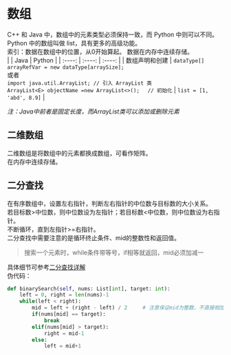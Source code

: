 # 数组
C++ 和 Java 中，数组中的元素类型必须保持一致，而 Python 中则可以不同。Python 中的数组叫做 list，具有更多的高级功能。  
索引：数据在数组中的位置，从0开始算起。
数据在内存中连续存储。  
|   | Java | Python |
| :----: | :----: | :----: |
| 数组声明和创建 | `dataType[] arrayRefVar = new dataType[arraySize];`<br>或者<br>`import java.util.ArrayList; // 引入 ArrayList 类`<br> `ArrayList<E> objectName =new ArrayList<>();　 // 初始化` | `list = [1, 'abd', 8.9]` |

*注：Java中前者是固定长度，而ArrayList类可以添加或删除元素*  

## 二维数组
二维数组是将数组中的元素都换成数组，可看作矩阵。  
在内存中连续存储。

## 二分查找
在有序数组中，设置左右指针，判断左右指针的中位数与目标数的大小关系。  
若目标数>中位数，则中位数设为左指针；若目标数<中位数，则中位数设为右指针。  
不断循环，直到左指针>=右指针。  
二分查找中需要注意的是循环终止条件、mid的整数性和返回值。  
>搜索一个元素时，while条件带等号，if相等就返回，mid必须加减一  

具体细节可参考[二分查找详解](https://github.com/labuladong/fucking-algorithm/blob/master/%E7%AE%97%E6%B3%95%E6%80%9D%E7%BB%B4%E7%B3%BB%E5%88%97/%E4%BA%8C%E5%88%86%E6%9F%A5%E6%89%BE%E8%AF%A6%E8%A7%A3.md)  
伪代码：
```python
def binarySearch(self, nums: List[int], target: int):
    left = 0, right = len(nums)-1
    while(left < right):
        mid = left + (right - left) / 2     # 注意保证mid为整数，不直接相加保证不溢出
        if(nums[mid] == target):
            break
        elif(nums[mid] > target):
            right = mid-1
        else:
            left = mid+1
```
